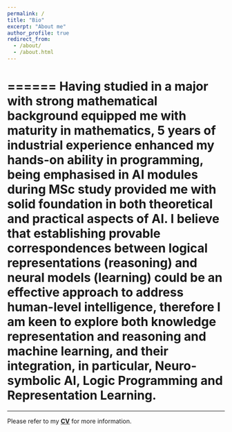 ```yaml
---
permalink: /
title: "Bio"
excerpt: "About me"
author_profile: true
redirect_from: 
  - /about/
  - /about.html
---
```

======
Having studied in a major with strong mathematical background equipped me with **maturity in mathematics**, 5 years of industrial experience enhanced my **hands-on ability in programming**, being emphasised in AI modules during MSc study provided me with solid foundation in both **theoretical** and **practical** aspects of **AI**. I believe that establishing provable correspondences between **logical representations (reasoning)** and **neural models (learning)** could be an effective approach to address  **human-level intelligence**, therefore I am keen to explore both **knowledge representation and reasoning** and **machine learning**, and their **integration**, in particular, **Neuro-symbolic AI**, **Logic Programming** and **Representation Learning**.
======

------
Please refer to my [**CV**](https://zl-xiang.github.io/files/Zhiliang_CV.pdf) for more information.
